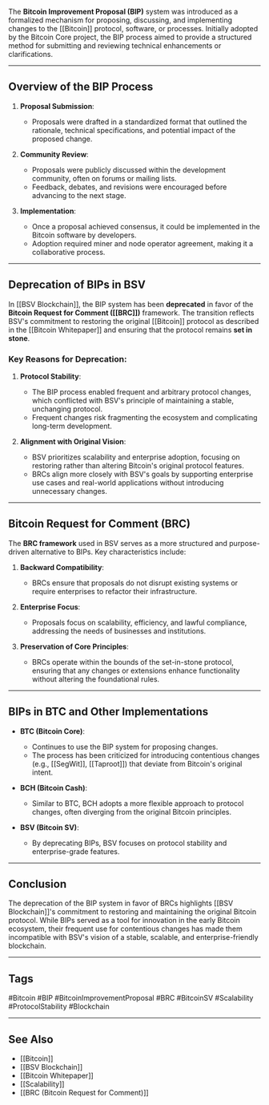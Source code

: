 The **Bitcoin Improvement Proposal (BIP)** system was introduced as a formalized mechanism for proposing, discussing, and implementing changes to the [[Bitcoin]] protocol, software, or processes. Initially adopted by the Bitcoin Core project, the BIP process aimed to provide a structured method for submitting and reviewing technical enhancements or clarifications.

---

## Overview of the BIP Process

1. **Proposal Submission**:
   - Proposals were drafted in a standardized format that outlined the rationale, technical specifications, and potential impact of the proposed change.

2. **Community Review**:
   - Proposals were publicly discussed within the development community, often on forums or mailing lists.
   - Feedback, debates, and revisions were encouraged before advancing to the next stage.

3. **Implementation**:
   - Once a proposal achieved consensus, it could be implemented in the Bitcoin software by developers.
   - Adoption required miner and node operator agreement, making it a collaborative process.

---

## Deprecation of BIPs in BSV

In [[BSV Blockchain]], the BIP system has been **deprecated** in favor of the **Bitcoin Request for Comment ([[BRC]])** framework. The transition reflects BSV's commitment to restoring the original [[Bitcoin]] protocol as described in the [[Bitcoin Whitepaper]] and ensuring that the protocol remains **set in stone**.

### Key Reasons for Deprecation:
1. **Protocol Stability**:
   - The BIP process enabled frequent and arbitrary protocol changes, which conflicted with BSV's principle of maintaining a stable, unchanging protocol.
   - Frequent changes risk fragmenting the ecosystem and complicating long-term development.

2. **Alignment with Original Vision**:
   - BSV prioritizes scalability and enterprise adoption, focusing on restoring rather than altering Bitcoin's original protocol features.
   - BRCs align more closely with BSV's goals by supporting enterprise use cases and real-world applications without introducing unnecessary changes.

---

## Bitcoin Request for Comment (BRC)

The **BRC framework** used in BSV serves as a more structured and purpose-driven alternative to BIPs. Key characteristics include:

1. **Backward Compatibility**:
   - BRCs ensure that proposals do not disrupt existing systems or require enterprises to refactor their infrastructure.

2. **Enterprise Focus**:
   - Proposals focus on scalability, efficiency, and lawful compliance, addressing the needs of businesses and institutions.

3. **Preservation of Core Principles**:
   - BRCs operate within the bounds of the set-in-stone protocol, ensuring that any changes or extensions enhance functionality without altering the foundational rules.

---

## BIPs in BTC and Other Implementations

- **BTC (Bitcoin Core)**:
  - Continues to use the BIP system for proposing changes.
  - The process has been criticized for introducing contentious changes (e.g., [[SegWit]], [[Taproot]]) that deviate from Bitcoin's original intent.

- **BCH (Bitcoin Cash)**:
  - Similar to BTC, BCH adopts a more flexible approach to protocol changes, often diverging from the original Bitcoin principles.

- **BSV (Bitcoin SV)**:
  - By deprecating BIPs, BSV focuses on protocol stability and enterprise-grade features.

---

## Conclusion

The deprecation of the BIP system in favor of BRCs highlights [[BSV Blockchain]]'s commitment to restoring and maintaining the original Bitcoin protocol. While BIPs served as a tool for innovation in the early Bitcoin ecosystem, their frequent use for contentious changes has made them incompatible with BSV's vision of a stable, scalable, and enterprise-friendly blockchain.

---

## Tags

#Bitcoin #BIP #BitcoinImprovementProposal #BRC #BitcoinSV #Scalability #ProtocolStability #Blockchain

---

## See Also

- [[Bitcoin]]
- [[BSV Blockchain]]
- [[Bitcoin Whitepaper]]
- [[Scalability]]
- [[BRC (Bitcoin Request for Comment)]]
